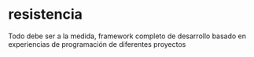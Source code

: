 # resistencia
Todo debe ser a la medida, framework completo de desarrollo basado en experiencias de programación de diferentes proyectos
